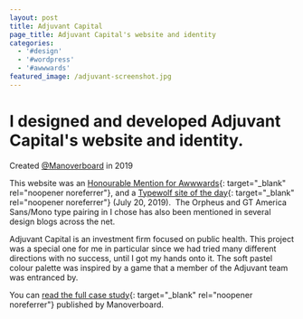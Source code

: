 ```yaml
---
layout: post
title: Adjuvant Capital
page_title: Adjuvant Capital's website and identity
categories:
  - '#design'
  - '#wordpress'
  - '#awwwards'
featured_image: /adjuvant-screenshot.jpg
---
```

# I designed and developed Adjuvant Capital's website and identity.

Created [@Manoverboard](https://manoverboard.com) in 2019

This website was an [Honourable Mention for Awwwards](https://www.awwwards.com/sites/adjuvant-capital){: target="_blank" rel="noopener noreferrer"}, and a [Typewolf site of the day](https://www.typewolf.com/site-of-the-day/adjuvant-capital){: target="_blank" rel="noopener noreferrer"} (July 20, 2019).&nbsp; The Orpheus and GT America Sans/Mono type pairing in I chose has also been mentioned in several design blogs across the net.

Adjuvant Capital is an investment firm focused on public health. This project was a special one for me in particular since we had tried many different directions with no success, until I got my hands onto it. The soft pastel colour palette was inspired by a game that a member of the Adjuvant team was entranced by.

You can [read the full case study](https://manoverboard.com/work/adjuvant-capital/){: target="_blank" rel="noopener noreferrer"} published by Manoverboard.
